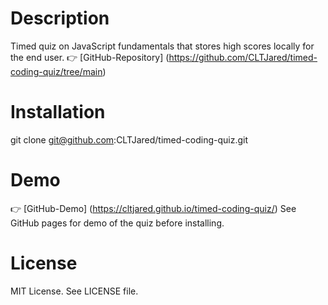 # Description
Timed quiz on JavaScript fundamentals that stores high scores locally for the end user.
👉 [GitHub-Repository] (https://github.com/CLTJared/timed-coding-quiz/tree/main)

# Installation
git clone git@github.com:CLTJared/timed-coding-quiz.git

# Demo
👉 [GitHub-Demo] (https://cltjared.github.io/timed-coding-quiz/)
See GitHub pages for demo of the quiz before installing.

# License
MIT License. See LICENSE file.